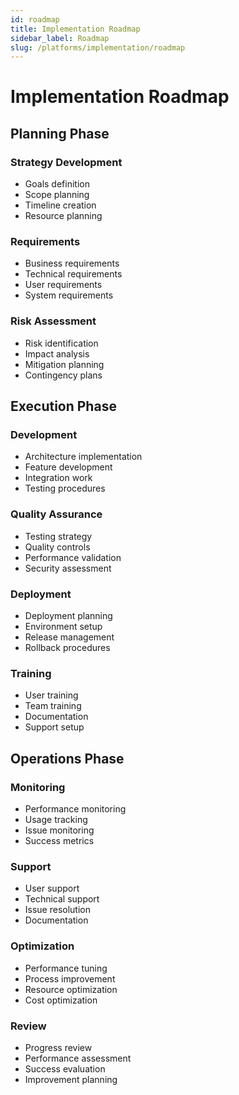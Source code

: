 ```yaml
---
id: roadmap
title: Implementation Roadmap
sidebar_label: Roadmap
slug: /platforms/implementation/roadmap
---
```


# Implementation Roadmap

## Planning Phase

### Strategy Development
- Goals definition
- Scope planning
- Timeline creation
- Resource planning

### Requirements
- Business requirements
- Technical requirements
- User requirements
- System requirements

### Risk Assessment
- Risk identification
- Impact analysis
- Mitigation planning
- Contingency plans

## Execution Phase

### Development
- Architecture implementation
- Feature development
- Integration work
- Testing procedures

### Quality Assurance
- Testing strategy
- Quality controls
- Performance validation
- Security assessment

### Deployment
- Deployment planning
- Environment setup
- Release management
- Rollback procedures

### Training
- User training
- Team training
- Documentation
- Support setup

## Operations Phase

### Monitoring
- Performance monitoring
- Usage tracking
- Issue monitoring
- Success metrics

### Support
- User support
- Technical support
- Issue resolution
- Documentation

### Optimization
- Performance tuning
- Process improvement
- Resource optimization
- Cost optimization

### Review
- Progress review
- Performance assessment
- Success evaluation
- Improvement planning 
